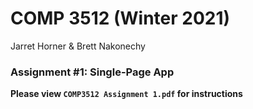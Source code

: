 # COMP 3512 (Winter 2021)
Jarret Horner & Brett Nakonechy
### Assignment #1: Single-Page App

**Please view `COMP3512 Assignment 1.pdf` for instructions**

  
